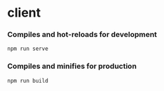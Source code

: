 # client

### Compiles and hot-reloads for development
```
npm run serve
```

### Compiles and minifies for production
```
npm run build
```
